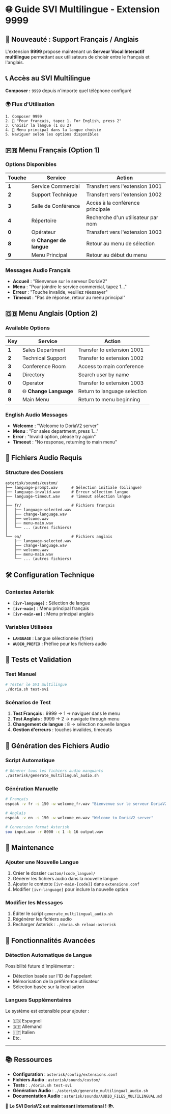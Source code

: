 # 🌐 Guide SVI Multilingue - Extension 9999

## 🎯 Nouveauté : Support Français / Anglais

L'extension **9999** propose maintenant un **Serveur Vocal Interactif multilingue** permettant aux utilisateurs de choisir entre le français et l'anglais.

## 📞 Accès au SVI Multilingue

**Composer :** `9999` depuis n'importe quel téléphone configuré

### 🌍 Flux d'Utilisation

```
1. Composer 9999
2. 🎵 "Pour français, tapez 1. For English, press 2"
3. Choisir la langue (1 ou 2)
4. 🎵 Menu principal dans la langue choisie
5. Naviguer selon les options disponibles
```

## 🇫🇷 Menu Français (Option 1)

### Options Disponibles

| Touche | Service | Action |
|--------|---------|--------|
| **1** | Service Commercial | Transfert vers l'extension 1001 |
| **2** | Support Technique | Transfert vers l'extension 1002 |
| **3** | Salle de Conférence | Accès à la conférence principale |
| **4** | Répertoire | Recherche d'un utilisateur par nom |
| **0** | Opérateur | Transfert vers l'extension 1003 |
| **8** | 🌐 **Changer de langue** | Retour au menu de sélection |
| **9** | Menu Principal | Retour au début du menu |

### Messages Audio Français
- **Accueil** : "Bienvenue sur le serveur DoriaV2"
- **Menu** : "Pour joindre le service commercial, tapez 1..."
- **Erreur** : "Touche invalide, veuillez réessayer"
- **Timeout** : "Pas de réponse, retour au menu principal"

## 🇬🇧 Menu Anglais (Option 2)

### Available Options

| Key | Service | Action |
|-----|---------|--------|
| **1** | Sales Department | Transfer to extension 1001 |
| **2** | Technical Support | Transfer to extension 1002 |
| **3** | Conference Room | Access to main conference |
| **4** | Directory | Search user by name |
| **0** | Operator | Transfer to extension 1003 |
| **8** | 🌐 **Change Language** | Return to language selection |
| **9** | Main Menu | Return to menu beginning |

### English Audio Messages
- **Welcome** : "Welcome to DoriaV2 server"
- **Menu** : "For sales department, press 1..."
- **Error** : "Invalid option, please try again"
- **Timeout** : "No response, returning to main menu"

## 🎵 Fichiers Audio Requis

### Structure des Dossiers
```
asterisk/sounds/custom/
├── language-prompt.wav      # Sélection initiale (bilingue)
├── language-invalid.wav     # Erreur sélection langue
├── language-timeout.wav     # Timeout sélection langue
│
├── fr/                      # Fichiers français
│   ├── language-selected.wav
│   ├── change-language.wav
│   ├── welcome.wav
│   ├── menu-main.wav
│   └── ... (autres fichiers)
│
└── en/                      # Fichiers anglais
    ├── language-selected.wav
    ├── change-language.wav
    ├── welcome.wav
    ├── menu-main.wav
    └── ... (autres fichiers)
```

## 🛠️ Configuration Technique

### Contextes Asterisk
- **`[ivr-language]`** : Sélection de langue
- **`[ivr-main]`** : Menu principal français
- **`[ivr-main-en]`** : Menu principal anglais

### Variables Utilisées
- **`LANGUAGE`** : Langue sélectionnée (fr/en)
- **`AUDIO_PREFIX`** : Préfixe pour les fichiers audio

## 🧪 Tests et Validation

### Test Manuel
```bash
# Tester le SVI multilingue
./doria.sh test-svi
```

### Scénarios de Test
1. **Test Français** : 9999 → 1 → naviguer dans le menu
2. **Test Anglais** : 9999 → 2 → navigate through menu
3. **Changement de langue** : 8 → sélection nouvelle langue
4. **Gestion d'erreurs** : touches invalides, timeouts

## 🎨 Génération des Fichiers Audio

### Script Automatique
```bash
# Générer tous les fichiers audio manquants
./asterisk/generate_multilingual_audio.sh
```

### Génération Manuelle
```bash
# Français
espeak -v fr -s 150 -w welcome_fr.wav "Bienvenue sur le serveur DoriaV2"

# Anglais
espeak -v en -s 150 -w welcome_en.wav "Welcome to DoriaV2 server"

# Conversion format Asterisk
sox input.wav -r 8000 -c 1 -b 16 output.wav
```

## 🔧 Maintenance

### Ajouter une Nouvelle Langue
1. Créer le dossier `custom/[code_langue]/`
2. Générer les fichiers audio dans la nouvelle langue
3. Ajouter le contexte `[ivr-main-[code]]` dans `extensions.conf`
4. Modifier `[ivr-language]` pour inclure la nouvelle option

### Modifier les Messages
1. Éditer le script `generate_multilingual_audio.sh`
2. Régénérer les fichiers audio
3. Recharger Asterisk : `./doria.sh reload-asterisk`

## 🚀 Fonctionnalités Avancées

### Détection Automatique de Langue
Possibilité future d'implémenter :
- Détection basée sur l'ID de l'appelant
- Mémorisation de la préférence utilisateur
- Sélection basée sur la localisation

### Langues Supplémentaires
Le système est extensible pour ajouter :
- 🇪🇸 Espagnol
- 🇩🇪 Allemand  
- 🇮🇹 Italien
- Etc.

---

## 📚 Ressources

- **Configuration** : `asterisk/config/extensions.conf`
- **Fichiers Audio** : `asterisk/sounds/custom/`
- **Tests** : `./doria.sh test-svi`
- **Génération Audio** : `./asterisk/generate_multilingual_audio.sh`
- **Documentation Audio** : `asterisk/sounds/AUDIO_FILES_MULTILINGUAL.md`

🎯 **Le SVI DoriaV2 est maintenant international !** 🌍📞
